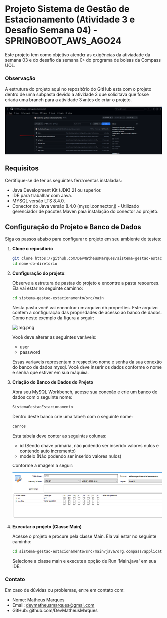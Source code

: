 # Projeto Sistema de Gestão de Estacionamento (Atividade 3 e Desafio Semana 04) -  SPRINGBOOT_AWS_AGO24

Este projeto tem como objetivo atender as exigências da ativiadade da semana 03 e do desafio da semana 04 do programa de bolsas da Compass UOL.

### Observação
A estrutura do projeto aqui no repositório do GitHub esta com o projeto dentro de uma subpasta devido a atividade 3 que solicitava que fosse criada uma branch para a atividade 3 antes de criar o projeto.

![img_2.png](img_2.png)

## Requisitos
Certifique-se de ter as seguintes ferramentas instaladas:

- Java Development Kit (JDK) 21 ou superior.
- IDE para trabalhar com Java.
- MYSQL versão LTS 8.4.0.
- Conector do Java versão 8.4.0 (mysql.connector.j) - Utilizado gerenciador de pacotes Maven para instalação do conector ao projeto.

## Configuração do Projeto e Banco de Dados
Siga os passos abaixo para configurar o projeto em seu ambiente de testes:

1. **Clone o repositório**

   ```bash
   git clone https://github.com/DevMatheusMarques/sistema-gestao-estacionamento.git
   cd nome-do-diretorio
   ```
   
2. **Configuração do projeto**:

   Observe a estrutura de pastas do projeto e encontre a pasta resources. Ela vai estar no seguinte caminho:
    ```bash
   cd sistema-gestao-estacionamento/src/main
   ```
   Nesta pasta você vai encontrar um arquivo db.properties. Este arquivo contem a configuração das propriedades de acesso ao banco de dados. Como neste exemplo da figura a seguir:
   
    ![img.png](img.png)

    Você deve alterar as seguintes variáveis:
   - user
   - password
   
   Essas variaveis representam o respectivo nome e senha da sua conexão do banco de dados mysql. Você deve inserir os dados conforme o nome e senha que estiver em sua máquina.


3. **Criação do Banco de Dados do Projeto**

   Abra seu MySQL Workbench, acesse sua conexão e crie um banco de dados com o seguinte nome:
   ```bash
   SistemaGestaoEstacionamento
   ```
   Dentro deste banco crie uma tabela com o seguinte nome:
   ```bash
   carros
   ```
   Esta tabela deve conter as seguintes colunas:

   - id (Sendo chave primária, não podendo ser inserido valores nulos e contendo auto incremento)
   - modelo (Não podendo ser inserido valores nulos)
   
   Conforme a imagem a seguir:

    ![img_1.png](img_1.png)


4. **Executar o projeto (Classe Main)**

   Acesse o projeto e procure pela classe Main. Ela vai estar no seguinte caminho:
   ```bash
   cd sistema-gestao-estacionamento/src/main/java/org.compass/application
   ```
   Selecione a classe main e execute a opção de Run 'Main.java' em sua IDE.


### Contato
Em caso de dúvidas ou problemas, entre em contato com:

* Nome: Matheus Marques
* Email: devmatheusmarques@gmail.com
* GitHub: github.com/DevMatheusMarques
